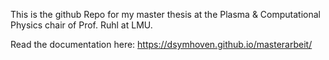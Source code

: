 This is the github Repo for my master thesis at the Plasma & Computational Physics chair of Prof. Ruhl at LMU.

Read the documentation here: https://dsymhoven.github.io/masterarbeit/
